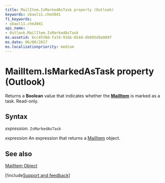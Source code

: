 ```yaml
---
title: MailItem.IsMarkedAsTask property (Outlook)
keywords: vbaol11.chm3041
f1_keywords:
- vbaol11.chm3041
api_name:
- Outlook.MailItem.IsMarkedAsTask
ms.assetid: 6cc4530d-fa74-916b-654d-db995d9a989f
ms.date: 06/08/2017
ms.localizationpriority: medium
---
```



# MailItem.IsMarkedAsTask property (Outlook)

Returns a **Boolean** value that indicates whether the **[MailItem](Outlook.MailItem.md)** is marked as a task. Read-only.


## Syntax

_expression_. `IsMarkedAsTask`

 _expression_ An expression that returns a [MailItem](Outlook.MailItem.md) object.


## See also


[MailItem Object](Outlook.MailItem.md)

[!include[Support and feedback](~/includes/feedback-boilerplate.md)]